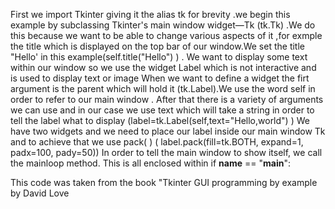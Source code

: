 First we import Tkinter giving it the  alias tk for brevity .we begin this example by subclassing Tkinter's main window  widget—Tk (tk.Tk) .We do this because we want to be able to change various aspects of it ,for exmple the title which is displayed
 on the top bar of our window.We set the title "Hello' in this example(self.title("Hello")  ) .
 We want to display some text within our window so we use the widget Label which is not interactive and is used to display text or image 
When we want to define a widget the firt argument is the parent which will hold  it (tk.Label).We use the word self in order to refer to our main window . After that there is a  variety of arguments we can use and  in our case we use text which
will take a string in order to tell the label what to display (label=tk.Label(self,text="Hello,world")  ) 
We have two widgets and we need to place our label inside our main window Tk and to achieve that we use pack( ) ( label.pack(fill=tk.BOTH, expand=1, padx=100, pady=50))
In order to tell the main window to show
itself, we call the mainloop method. This is all enclosed within   if __name__ == "__main__":

  This code was taken from the book "Tkinter GUI programming  by example by David Love
